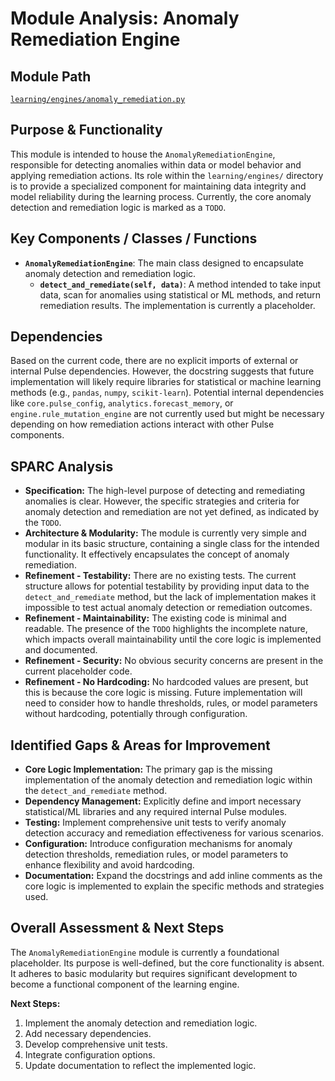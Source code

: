 # Module Analysis: Anomaly Remediation Engine

## Module Path

[`learning/engines/anomaly_remediation.py`](learning/engines/anomaly_remediation.py:1)

## Purpose & Functionality

This module is intended to house the `AnomalyRemediationEngine`, responsible for detecting anomalies within data or model behavior and applying remediation actions. Its role within the `learning/engines/` directory is to provide a specialized component for maintaining data integrity and model reliability during the learning process. Currently, the core anomaly detection and remediation logic is marked as a `TODO`.

## Key Components / Classes / Functions

*   **`AnomalyRemediationEngine`**: The main class designed to encapsulate anomaly detection and remediation logic.
    *   **`detect_and_remediate(self, data)`**: A method intended to take input data, scan for anomalies using statistical or ML methods, and return remediation results. The implementation is currently a placeholder.

## Dependencies

Based on the current code, there are no explicit imports of external or internal Pulse dependencies. However, the docstring suggests that future implementation will likely require libraries for statistical or machine learning methods (e.g., `pandas`, `numpy`, `scikit-learn`). Potential internal dependencies like `core.pulse_config`, `analytics.forecast_memory`, or `engine.rule_mutation_engine` are not currently used but might be necessary depending on how remediation actions interact with other Pulse components.

## SPARC Analysis

*   **Specification:** The high-level purpose of detecting and remediating anomalies is clear. However, the specific strategies and criteria for anomaly detection and remediation are not yet defined, as indicated by the `TODO`.
*   **Architecture & Modularity:** The module is currently very simple and modular in its basic structure, containing a single class for the intended functionality. It effectively encapsulates the concept of anomaly remediation.
*   **Refinement - Testability:** There are no existing tests. The current structure allows for potential testability by providing input data to the `detect_and_remediate` method, but the lack of implementation makes it impossible to test actual anomaly detection or remediation outcomes.
*   **Refinement - Maintainability:** The existing code is minimal and readable. The presence of the `TODO` highlights the incomplete nature, which impacts overall maintainability until the core logic is implemented and documented.
*   **Refinement - Security:** No obvious security concerns are present in the current placeholder code.
*   **Refinement - No Hardcoding:** No hardcoded values are present, but this is because the core logic is missing. Future implementation will need to consider how to handle thresholds, rules, or model parameters without hardcoding, potentially through configuration.

## Identified Gaps & Areas for Improvement

*   **Core Logic Implementation:** The primary gap is the missing implementation of the anomaly detection and remediation logic within the `detect_and_remediate` method.
*   **Dependency Management:** Explicitly define and import necessary statistical/ML libraries and any required internal Pulse modules.
*   **Testing:** Implement comprehensive unit tests to verify anomaly detection accuracy and remediation effectiveness for various scenarios.
*   **Configuration:** Introduce configuration mechanisms for anomaly detection thresholds, remediation rules, or model parameters to enhance flexibility and avoid hardcoding.
*   **Documentation:** Expand the docstrings and add inline comments as the core logic is implemented to explain the specific methods and strategies used.

## Overall Assessment & Next Steps

The `AnomalyRemediationEngine` module is currently a foundational placeholder. Its purpose is well-defined, but the core functionality is absent. It adheres to basic modularity but requires significant development to become a functional component of the learning engine.

**Next Steps:**

1.  Implement the anomaly detection and remediation logic.
2.  Add necessary dependencies.
3.  Develop comprehensive unit tests.
4.  Integrate configuration options.
5.  Update documentation to reflect the implemented logic.